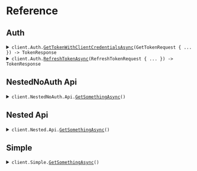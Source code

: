 # Reference
## Auth
<details><summary><code>client.Auth.<a href="/src/SeedInferredAuthImplicitNoExpiry/Auth/AuthClient.cs">GetTokenWithClientCredentialsAsync</a>(GetTokenRequest { ... }) -> TokenResponse</code></summary>
<dl>
<dd>

#### 🔌 Usage

<dl>
<dd>

<dl>
<dd>

```csharp
await client.Auth.GetTokenWithClientCredentialsAsync(
    new GetTokenRequest
    {
        XApiKey = "X-Api-Key",
        ClientId = "client_id",
        ClientSecret = "client_secret",
        Audience = "https://api.example.com",
        GrantType = "client_credentials",
        Scope = "scope",
    }
);
```
</dd>
</dl>
</dd>
</dl>

#### ⚙️ Parameters

<dl>
<dd>

<dl>
<dd>

**request:** `GetTokenRequest` 
    
</dd>
</dl>
</dd>
</dl>


</dd>
</dl>
</details>

<details><summary><code>client.Auth.<a href="/src/SeedInferredAuthImplicitNoExpiry/Auth/AuthClient.cs">RefreshTokenAsync</a>(RefreshTokenRequest { ... }) -> TokenResponse</code></summary>
<dl>
<dd>

#### 🔌 Usage

<dl>
<dd>

<dl>
<dd>

```csharp
await client.Auth.RefreshTokenAsync(
    new RefreshTokenRequest
    {
        XApiKey = "X-Api-Key",
        ClientId = "client_id",
        ClientSecret = "client_secret",
        RefreshToken = "refresh_token",
        Audience = "https://api.example.com",
        GrantType = "refresh_token",
        Scope = "scope",
    }
);
```
</dd>
</dl>
</dd>
</dl>

#### ⚙️ Parameters

<dl>
<dd>

<dl>
<dd>

**request:** `RefreshTokenRequest` 
    
</dd>
</dl>
</dd>
</dl>


</dd>
</dl>
</details>

## NestedNoAuth Api
<details><summary><code>client.NestedNoAuth.Api.<a href="/src/SeedInferredAuthImplicitNoExpiry/NestedNoAuth/Api/ApiClient.cs">GetSomethingAsync</a>()</code></summary>
<dl>
<dd>

#### 🔌 Usage

<dl>
<dd>

<dl>
<dd>

```csharp
await client.NestedNoAuth.Api.GetSomethingAsync();
```
</dd>
</dl>
</dd>
</dl>


</dd>
</dl>
</details>

## Nested Api
<details><summary><code>client.Nested.Api.<a href="/src/SeedInferredAuthImplicitNoExpiry/Nested/Api/ApiClient.cs">GetSomethingAsync</a>()</code></summary>
<dl>
<dd>

#### 🔌 Usage

<dl>
<dd>

<dl>
<dd>

```csharp
await client.Nested.Api.GetSomethingAsync();
```
</dd>
</dl>
</dd>
</dl>


</dd>
</dl>
</details>

## Simple
<details><summary><code>client.Simple.<a href="/src/SeedInferredAuthImplicitNoExpiry/Simple/SimpleClient.cs">GetSomethingAsync</a>()</code></summary>
<dl>
<dd>

#### 🔌 Usage

<dl>
<dd>

<dl>
<dd>

```csharp
await client.Simple.GetSomethingAsync();
```
</dd>
</dl>
</dd>
</dl>


</dd>
</dl>
</details>

